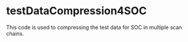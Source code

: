 # testDataCompression4SOC
This code is used to compressing the test data for SOC in multiple scan chains.
